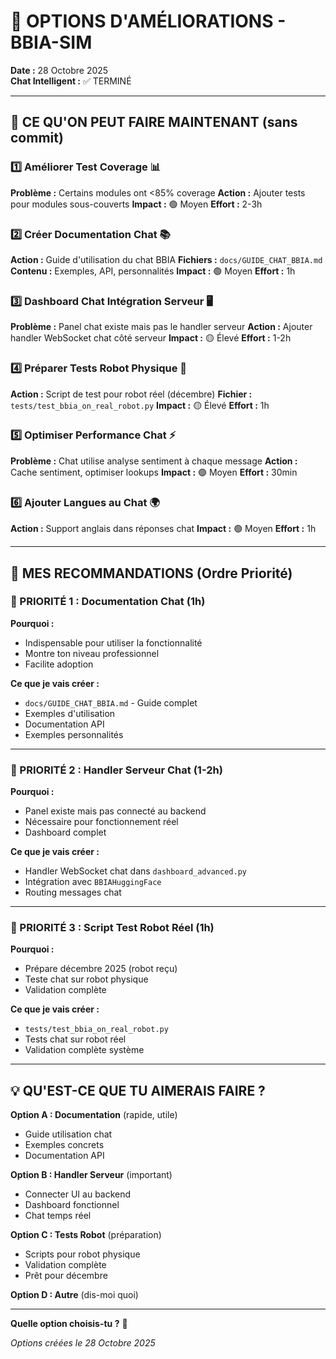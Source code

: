 # 🎯 OPTIONS D'AMÉLIORATIONS - BBIA-SIM

**Date :** 28 Octobre 2025  
**Chat Intelligent :** ✅ TERMINÉ

---

## 🎯 CE QU'ON PEUT FAIRE MAINTENANT (sans commit)

### 1️⃣ **Améliorer Test Coverage** 📊
**Problème :** Certains modules ont <85% coverage
**Action :** Ajouter tests pour modules sous-couverts
**Impact :** 🟢 Moyen
**Effort :** 2-3h

### 2️⃣ **Créer Documentation Chat** 📚
**Action :** Guide d'utilisation du chat BBIA
**Fichiers :** `docs/GUIDE_CHAT_BBIA.md`
**Contenu :** Exemples, API, personnalités
**Impact :** 🟢 Moyen
**Effort :** 1h

### 3️⃣ **Dashboard Chat Intégration Serveur** 🖥️
**Problème :** Panel chat existe mais pas le handler serveur
**Action :** Ajouter handler WebSocket chat côté serveur
**Impact :** 🟡 Élevé
**Effort :** 1-2h

### 4️⃣ **Préparer Tests Robot Physique** 🤖
**Action :** Script de test pour robot réel (décembre)
**Fichier :** `tests/test_bbia_on_real_robot.py`
**Impact :** 🟡 Élevé
**Effort :** 1h

### 5️⃣ **Optimiser Performance Chat** ⚡
**Problème :** Chat utilise analyse sentiment à chaque message
**Action :** Cache sentiment, optimiser lookups
**Impact :** 🟢 Moyen
**Effort :** 30min

### 6️⃣ **Ajouter Langues au Chat** 🌍
**Action :** Support anglais dans réponses chat
**Impact :** 🟢 Moyen
**Effort :** 1h

---

## 🎯 MES RECOMMANDATIONS (Ordre Priorité)

### 🥇 PRIORITÉ 1 : Documentation Chat (1h)

**Pourquoi :**
- Indispensable pour utiliser la fonctionnalité
- Montre ton niveau professionnel
- Facilite adoption

**Ce que je vais créer :**
- `docs/GUIDE_CHAT_BBIA.md` - Guide complet
- Exemples d'utilisation
- Documentation API
- Exemples personnalités

---

### 🥈 PRIORITÉ 2 : Handler Serveur Chat (1-2h)

**Pourquoi :**
- Panel existe mais pas connecté au backend
- Nécessaire pour fonctionnement réel
- Dashboard complet

**Ce que je vais créer :**
- Handler WebSocket chat dans `dashboard_advanced.py`
- Intégration avec `BBIAHuggingFace`
- Routing messages chat

---

### 🥉 PRIORITÉ 3 : Script Test Robot Réel (1h)

**Pourquoi :**
- Prépare décembre 2025 (robot reçu)
- Teste chat sur robot physique
- Validation complète

**Ce que je vais créer :**
- `tests/test_bbia_on_real_robot.py`
- Tests chat sur robot réel
- Validation complète système

---

## 💡 QU'EST-CE QUE TU AIMERAIS FAIRE ?

**Option A : Documentation** (rapide, utile)
- Guide utilisation chat
- Exemples concrets
- Documentation API

**Option B : Handler Serveur** (important)
- Connecter UI au backend
- Dashboard fonctionnel
- Chat temps réel

**Option C : Tests Robot** (préparation)
- Scripts pour robot physique
- Validation complète
- Prêt pour décembre

**Option D : Autre** (dis-moi quoi)

---

**Quelle option choisis-tu ?** 🎯

*Options créées le 28 Octobre 2025*

